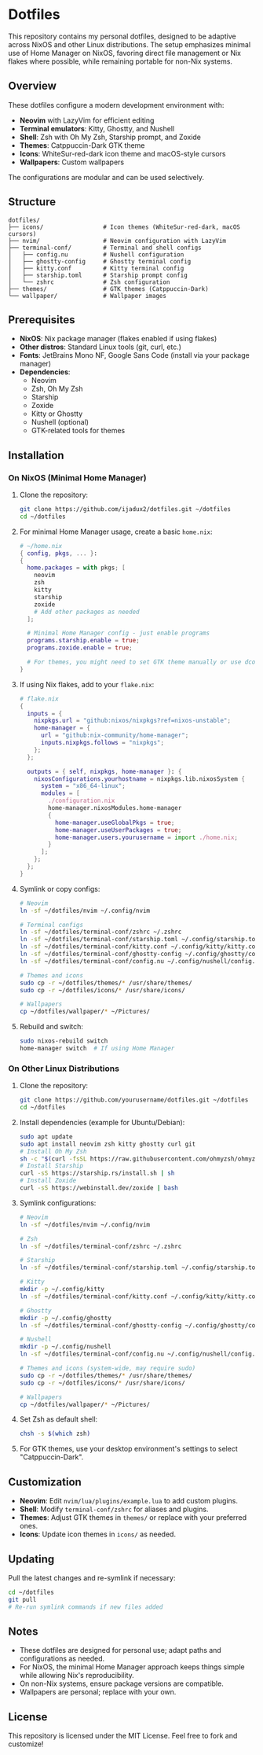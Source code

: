 # Dotfiles

This repository contains my personal dotfiles, designed to be adaptive across NixOS and other Linux distributions. The setup emphasizes minimal use of Home Manager on NixOS, favoring direct file management or Nix flakes where possible, while remaining portable for non-Nix systems.

## Overview

These dotfiles configure a modern development environment with:
- **Neovim** with LazyVim for efficient editing
- **Terminal emulators**: Kitty, Ghostty, and Nushell
- **Shell**: Zsh with Oh My Zsh, Starship prompt, and Zoxide
- **Themes**: Catppuccin-Dark GTK theme
- **Icons**: WhiteSur-red-dark icon theme and macOS-style cursors
- **Wallpapers**: Custom wallpapers

The configurations are modular and can be used selectively.

## Structure

```
dotfiles/
├── icons/                 # Icon themes (WhiteSur-red-dark, macOS cursors)
├── nvim/                  # Neovim configuration with LazyVim
├── terminal-conf/         # Terminal and shell configs
│   ├── config.nu          # Nushell configuration
│   ├── ghostty-config     # Ghostty terminal config
│   ├── kitty.conf         # Kitty terminal config
│   ├── starship.toml      # Starship prompt config
│   └── zshrc              # Zsh configuration
├── themes/                # GTK themes (Catppuccin-Dark)
└── wallpaper/             # Wallpaper images
```

## Prerequisites

- **NixOS**: Nix package manager (flakes enabled if using flakes)
- **Other distros**: Standard Linux tools (git, curl, etc.)
- **Fonts**: JetBrains Mono NF, Google Sans Code (install via your package manager)
- **Dependencies**:
  - Neovim
  - Zsh, Oh My Zsh
  - Starship
  - Zoxide
  - Kitty or Ghostty
  - Nushell (optional)
  - GTK-related tools for themes

## Installation

### On NixOS (Minimal Home Manager)

1. Clone the repository:
   ```bash
   git clone https://github.com/ijadux2/dotfiles.git ~/dotfiles
   cd ~/dotfiles
   ```

2. For minimal Home Manager usage, create a basic `home.nix`:
   ```nix
   # ~/home.nix
   { config, pkgs, ... }:
   {
     home.packages = with pkgs; [
       neovim
       zsh
       kitty
       starship
       zoxide
       # Add other packages as needed
     ];

     # Minimal Home Manager config - just enable programs
     programs.starship.enable = true;
     programs.zoxide.enable = true;

     # For themes, you might need to set GTK theme manually or use dconf
   }
   ```

3. If using Nix flakes, add to your `flake.nix`:
   ```nix
   # flake.nix
   {
     inputs = {
       nixpkgs.url = "github:nixos/nixpkgs?ref=nixos-unstable";
       home-manager = {
         url = "github:nix-community/home-manager";
         inputs.nixpkgs.follows = "nixpkgs";
       };
     };

     outputs = { self, nixpkgs, home-manager }: {
       nixosConfigurations.yourhostname = nixpkgs.lib.nixosSystem {
         system = "x86_64-linux";
         modules = [
           ./configuration.nix
           home-manager.nixosModules.home-manager
           {
             home-manager.useGlobalPkgs = true;
             home-manager.useUserPackages = true;
             home-manager.users.yourusername = import ./home.nix;
           }
         ];
       };
     };
   }
   ```

4. Symlink or copy configs:
   ```bash
   # Neovim
   ln -sf ~/dotfiles/nvim ~/.config/nvim

   # Terminal configs
   ln -sf ~/dotfiles/terminal-conf/zshrc ~/.zshrc
   ln -sf ~/dotfiles/terminal-conf/starship.toml ~/.config/starship.toml
   ln -sf ~/dotfiles/terminal-conf/kitty.conf ~/.config/kitty/kitty.conf
   ln -sf ~/dotfiles/terminal-conf/ghostty-config ~/.config/ghostty/config
   ln -sf ~/dotfiles/terminal-conf/config.nu ~/.config/nushell/config.nu

   # Themes and icons
   sudo cp -r ~/dotfiles/themes/* /usr/share/themes/
   sudo cp -r ~/dotfiles/icons/* /usr/share/icons/

   # Wallpapers
   cp ~/dotfiles/wallpaper/* ~/Pictures/
   ```

5. Rebuild and switch:
   ```bash
   sudo nixos-rebuild switch
   home-manager switch  # If using Home Manager
   ```

### On Other Linux Distributions

1. Clone the repository:
   ```bash
   git clone https://github.com/yourusername/dotfiles.git ~/dotfiles
   cd ~/dotfiles
   ```

2. Install dependencies (example for Ubuntu/Debian):
   ```bash
   sudo apt update
   sudo apt install neovim zsh kitty ghostty curl git
   # Install Oh My Zsh
   sh -c "$(curl -fsSL https://raw.githubusercontent.com/ohmyzsh/ohmyzsh/master/tools/install.sh)"
   # Install Starship
   curl -sS https://starship.rs/install.sh | sh
   # Install Zoxide
   curl -sS https://webinstall.dev/zoxide | bash
   ```

3. Symlink configurations:
   ```bash
   # Neovim
   ln -sf ~/dotfiles/nvim ~/.config/nvim

   # Zsh
   ln -sf ~/dotfiles/terminal-conf/zshrc ~/.zshrc

   # Starship
   ln -sf ~/dotfiles/terminal-conf/starship.toml ~/.config/starship.toml

   # Kitty
   mkdir -p ~/.config/kitty
   ln -sf ~/dotfiles/terminal-conf/kitty.conf ~/.config/kitty/kitty.conf

   # Ghostty
   mkdir -p ~/.config/ghostty
   ln -sf ~/dotfiles/terminal-conf/ghostty-config ~/.config/ghostty/config

   # Nushell
   mkdir -p ~/.config/nushell
   ln -sf ~/dotfiles/terminal-conf/config.nu ~/.config/nushell/config.nu

   # Themes and icons (system-wide, may require sudo)
   sudo cp -r ~/dotfiles/themes/* /usr/share/themes/
   sudo cp -r ~/dotfiles/icons/* /usr/share/icons/

   # Wallpapers
   cp ~/dotfiles/wallpaper/* ~/Pictures/
   ```

4. Set Zsh as default shell:
   ```bash
   chsh -s $(which zsh)
   ```

5. For GTK themes, use your desktop environment's settings to select "Catppuccin-Dark".

## Customization

- **Neovim**: Edit `nvim/lua/plugins/example.lua` to add custom plugins.
- **Shell**: Modify `terminal-conf/zshrc` for aliases and plugins.
- **Themes**: Adjust GTK themes in `themes/` or replace with your preferred ones.
- **Icons**: Update icon themes in `icons/` as needed.

## Updating

Pull the latest changes and re-symlink if necessary:
```bash
cd ~/dotfiles
git pull
# Re-run symlink commands if new files added
```

## Notes

- These dotfiles are designed for personal use; adapt paths and configurations as needed.
- For NixOS, the minimal Home Manager approach keeps things simple while allowing Nix's reproducibility.
- On non-Nix systems, ensure package versions are compatible.
- Wallpapers are personal; replace with your own.

## License

This repository is licensed under the MIT License. Feel free to fork and customize!
